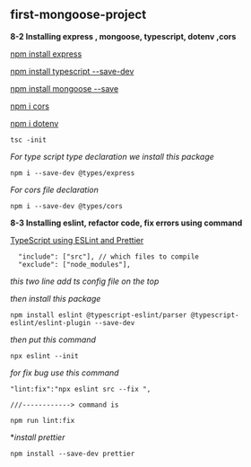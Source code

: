 ## first-mongoose-project

**8-2 Installing express , mongoose, typescript, dotenv ,cors**

[ npm install express](https://expressjs.com/en/starter/installing.html)

[npm install typescript --save-dev](https://www.typescriptlang.org/download)

[npm install mongoose --save](https://mongoosejs.com/docs/index.html)

[npm i cors](https://www.npmjs.com/package/cors)

[npm i dotenv](https://www.npmjs.com/package/dotenv)

```
tsc -init
```
*For type script type declaration we install this package*

```
npm i --save-dev @types/express
```

*For cors file declaration*

```
npm i --save-dev @types/cors
```


**8-3 Installing eslint, refactor code, fix errors using command**


[TypeScript using ESLint and Prettier](https://blog.logrocket.com/linting-typescript-eslint-prettier)


```
  "include": ["src"], // which files to compile
  "exclude": ["node_modules"],
```

*this two line add ts config file on the top*

*then install this package*
```
npm install eslint @typescript-eslint/parser @typescript-eslint/eslint-plugin --save-dev
```

*then put this command*
```
npx eslint --init
```
*for fix bug use this command*
```
"lint:fix":"npx eslint src --fix ", 

///------------> command is 

npm run lint:fix
```


**install prettier*
```
npm install --save-dev prettier
```